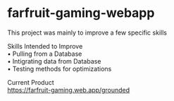 # farfruit-gaming-webapp  
This project was mainly to improve a few specific skills  
  
Skills Intended to Improve  
• Pulling from a Database  
• Intigrating data from Database  
• Testing methods for optimizations
  
Current Product  
https://farfruit-gaming.web.app/grounded
